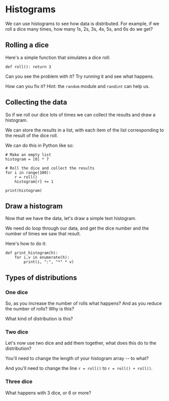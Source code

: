 # Histograms

We can use histograms to see how data is distributed. For example, if we 
roll a dice many times, how many 1s, 2s, 3s, 4s, 5s, and 6s do we get? 

## Rolling a dice

Here's a simple function that simulates a dice roll:

```
def roll(): return 3
```

Can you see the problem with it? Try running it and see what happens. 

How can you fix it? Hint: the `random` module and `randint` can help us. 

## Collecting the data

So if we roll our dice lots of times we can collect the results and
draw a histogram. 

We can store the results in a list, with each item of the list
corresponding to the result of the dice roll. 

We can do this in Python like so: 

```
# Make an empty list
histogram = [0] * 7

# Roll the dice and collect the results
for i in range(100):
    r = roll()
    histogram[r] += 1
    
print(histogram)
```

## Draw a histogram

Now that we have the data, let's draw a simple text histogram.

We need do loop through our data, and get the dice number and the 
number of times we saw that result.

Here's how to do it: 

```
def print_histogram(h):
    for i,v in enumerate(h):
        print(i, ":", "*" * v)
```

## Types of distributions

### One dice

So, as you increase the number of rolls what happens? And as you reduce the
number of rolls? Why is this? 

What kind of distribution is this? 

### Two dice

Let's now use two dice and add them together, what does this do to the
distribution?

You'll need to change the length of your histogram array -- to what? 

And you'll need to change the line `r = roll()` to `r = roll() + roll()`.

### Three dice

What happens with 3 dice, or 6 or more? 
